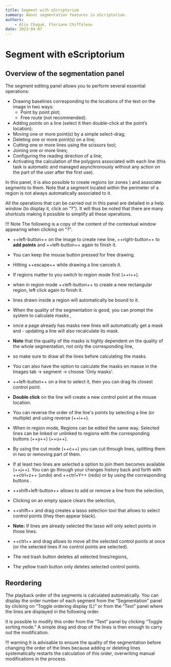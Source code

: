 ```yaml
---
title: Segment with eScriptorium
summary: About segmentation features in eScriptorium.
authors:
    - Alix Chagué, Floriane Chiffoleau
date: 2023-04-07
---
```


# Segment with eScriptorium


## Overview of the segmentation panel

The segment editing panel allows you to perform several essential operations:

- Drawing baselines corresponding to the locations of the text on the image in two ways:
    - Point by point plot;
    - Free route (not recommended).
- Adding points on a line (select it then double-click at the point’s location);
- Moving one or more point(s) by a simple select-drag;
- Deleting one or more point(s) on a line;
- Cutting one or more lines using the scissors tool;
- Joining one or more lines;
- Configuring the reading direction of a line;
- Activating the calculation of the polygons associated with each line (this task is automatic and managed asynchronously without any action on the part of the user after the first use).

In this panel, it is also possible to create regions (or zones ) and associate segments to them. Note that a segment located within the perimeter of a region is not always automatically associated to it.

All the operations that can be carried out in this panel are detailed in a help window (to display it, click on “?”). It will thus be noted that there are many shortcuts making it possible to simplify all these operations.

!!! Note
    The following is a copy of the content of the contextual window appearing when clicking on "?".

- ++left-button++ on the image to create new line, ++right-button++ to **add points** and ++left-button++ again to finish it.
- You can keep the mouse button pressed for free drawing.
- Hitting ++escape++ while drawing a line cancels it.
- If regions matter to you switch to region mode first (++r++).
- when in region mode ++left-button++ to create a new rectangular region, left click again to finish it.
- lines drawn inside a region will automatically be bound to it.
- When the quality of the segmentation is good, you can prompt the system to calculate masks ,
- once a page already has masks new lines will automatically get a mask and - updating a line will also recalculate its mask.
- **Note** that the quality of the masks is highly dependent on the quality of the whole segmentation, not only the corresponding line,
- so make sure to draw all the lines before calculating the masks.
- You can also have the option to calculate the masks en masse in the Images tab -> segment -> choose 'Only masks'.

- ++left-button++ on a line to select it, then you can drag its closest control point.
- **Double click** on the line will create a new control point at the mouse location.
- You can reverse the order of the line's points by selecting a line (or multiple) and using reverse (++i++).
- When in region mode, Regions can be edited the same way.
Selected lines can be linked or unlinked to regions with the corresponding buttons (++y++) (++u++).
- By using the cut mode (++c++) you can cut through lines, splitting them in two or removing part of them.
- If at least two lines are selected a option to join them becomes available (++j++).
You can go through your changes history back and forth with ++ctrl+z++ (undo) and ++ctrl+Y++ (redo) or by using the corresponding buttons .

- ++shift+left-button++ allows to add or remove a line from the selection,
- Clicking on an empty space clears the selection,
- ++shift++ and drag creates a lasso selection tool that allows to select control points (they then appear black).

- **Note:** If lines are already selected the lasso will only select points in those lines.

- ++ctrl++ and drag allows to move all the selected control points at once (or the selected lines if no control points are selected).

- The red trash button deletes all selected lines/regions,
- The yellow trash button only deletes selected control points.

<!--## Editing lines

## Editing regions -->

## Reordering

The playback order of the segments is calculated automatically. You can display the order number of each segment from the “Segmentation” panel by clicking on “Toggle ordering display (L)” or from the “Text” panel where the lines are displayed in the following order.

It is possible to modify this order from the “Text” panel by clicking “Toggle sorting mode.” A simple drag and drop of the lines is then enough to carry out the modification.

!!! warning
    It is advisable to ensure the quality of the segmentation before changing the order of the lines because adding or deleting lines systematically restarts the calculation of this order, overwriting manual modifications in the process.